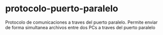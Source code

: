 # protocolo-puerto-paralelo
Protocolo de comunicaciones a traves del puerto paralelo. Permite enviar de forma simultanea archivos entre dos PCs a traves del puerto paralelo
